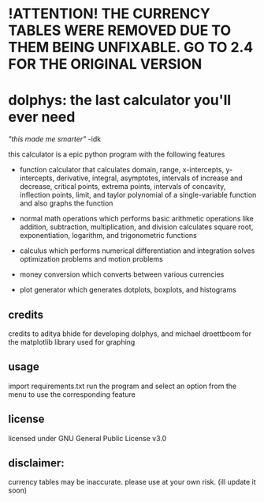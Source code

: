 # !ATTENTION! THE CURRENCY TABLES WERE REMOVED DUE TO THEM BEING UNFIXABLE. GO TO 2.4 FOR THE ORIGINAL VERSION

# dolphys: the last calculator you'll ever need

*"this made me smarter"* -idk

this calculator is a epic python program with the following features


- function calculator  that calculates domain, range, x-intercepts, y-intercepts, derivative, integral, asymptotes, intervals of increase and decrease, critical points, extrema points, intervals of concavity, inflection points, limit, and taylor polynomial of a single-variable function and also graphs the function

- normal math operations which performs basic arithmetic operations like addition, subtraction, multiplication, and division
calculates square root, exponentiation, logarithm, and trigonometric functions

- calculus which performs numerical differentiation and integration
solves optimization problems and motion problems

- money conversion which converts between various currencies

- plot generator which generates dotplots, boxplots, and histograms


credits
---
credits to aditya bhide for developing dolphys, and michael droettboom for the matplotlib library used for graphing

usage
--
import requirements.txt
run the program and select an option from the menu to use the corresponding feature


license
---
licensed under GNU General Public License v3.0




disclaimer:
----

 currency tables may be inaccurate. please use at your own risk. (ill update it soon)
